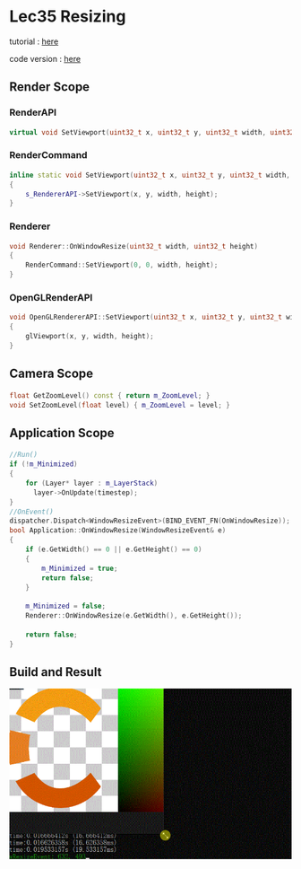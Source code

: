 # Lec35 Resizing

tutorial : [here](https://www.youtube.com/watch?v=7LswjvgRqbw&list=PLlrATfBNZ98dC-V-N3m0Go4deliWHPFwT&index=48)

code version :  [here](https://github.com/Graphic-researcher/Crosa-Conty-3D/tree/1814d6e1e0d21016319004017bd1f234d56f4bbd/HTC/Project/Crosa-Conty-3D/Crosa-Conty-3D)

## Render Scope

### RenderAPI

```c++
virtual void SetViewport(uint32_t x, uint32_t y, uint32_t width, uint32_t height) = 0;
```

### RenderCommand

```c++
inline static void SetViewport(uint32_t x, uint32_t y, uint32_t width, uint32_t height)
{
	s_RendererAPI->SetViewport(x, y, width, height);
}
```

### Renderer

```c++
void Renderer::OnWindowResize(uint32_t width, uint32_t height)
{
	RenderCommand::SetViewport(0, 0, width, height);
}
```

### OpenGLRenderAPI

```c++
void OpenGLRendererAPI::SetViewport(uint32_t x, uint32_t y, uint32_t width, uint32_t height)
{
	glViewport(x, y, width, height);
}
```

## Camera Scope

```c++
float GetZoomLevel() const { return m_ZoomLevel; }
void SetZoomLevel(float level) { m_ZoomLevel = level; }
```

## Application Scope

```c++
//Run()
if (!m_Minimized)
{
    for (Layer* layer : m_LayerStack)
  	  layer->OnUpdate(timestep);
}
//OnEvent()
dispatcher.Dispatch<WindowResizeEvent>(BIND_EVENT_FN(OnWindowResize));
bool Application::OnWindowResize(WindowResizeEvent& e)
{
    if (e.GetWidth() == 0 || e.GetHeight() == 0)
    {
        m_Minimized = true;
        return false;
    }

    m_Minimized = false;
    Renderer::OnWindowResize(e.GetWidth(), e.GetHeight());

    return false;
}
```

## Build and Result

![ReSize](./ReSize.gif)